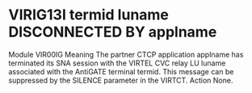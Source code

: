 # VIRIG13I termid luname DISCONNECTED BY applname
Module
    VIR00IG
Meaning
    The partner CTCP application applname has terminated its SNA session with the VIRTEL CVC relay LU luname associated with the AntiGATE terminal termid. This message can be suppressed by the SILENCE parameter in the VIRTCT.
Action
    None.
